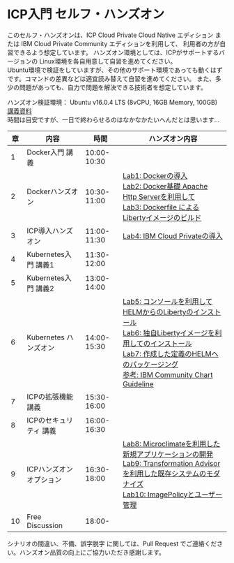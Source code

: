 # ICP入門 セルフ・ハンズオン 

このセルフ・ハンズオンは、ICP Cloud Private Cloud Native エディション または IBM Cloud Private Community エディションを利用して、
利用者の方が自習できるよう想定しています。
ハンズオン環境としては、ICPがサポートするバージョンの Linux環境を各自用意して自習を進めてください。<br>
Ubuntu環境で検証をしていますが、その他のサポート環境であっても動くはずです。コマンドの差異などは適宜読み替えて自習を進めてください。
また、多少の問題があっても、自力で問題を解決できる技術者を想定しています。

ハンズオン検証環境： Ubuntu v16.0.4 LTS (8vCPU, 16GB Memory, 100GB)<br>
[講義資料](https://ibm.box.com/s/2steo55pjlamv4zg5k2q0ez8u6htd8f8)<br>
時間は目安ですが、一日で終わらせるのはなかなかたいへんだとは思います…

|章|内容|時間|ハンズオン内容|
|--|---|---|---------------------------|
|1|Docker入門 講義|10:00-10:30| |
|2|Dockerハンズオン|10:30-11:00|[Lab1: Dockerの導入](https://github.com/ICpTrial/ICPSelfLab/blob/master/Lab1_DockerInstall.md)<br>[Lab2: Docker基礎 Apache Http Serverを利用して](https://github.com/ICpTrial/ICPSelfLab/blob/master/Lab2_DockerBasic.md)<br>[Lab3: Dockerfile による Libertyイメージのビルド](https://github.com/ICpTrial/ICPSelfLab/blob/master/Lab3_CreateDockerfile.md)|
|3|ICP導入ハンズオン|11:00-11:30|[Lab4: IBM Cloud Privateの導入](https://github.com/ICpTrial/ICPSelfLab/blob/master/Lab4_ICPInstall.md)|
|4|Kubernetes入門 講義1|11:30-12:00| |
|5|Kubernetes入門 講義2|13:00-14:00| |
|6|Kubernetes ハンズオン|14:00-15:30|[Lab5: コンソールを利用してHELMからのLibertyのインストール](https://github.com/ICpTrial/ICPSelfLab/blob/master/Lab5_ICPconsole.md)<br>[Lab6: 独自Libertyイメージを利用してのインストール](https://github.com/ICpTrial/ICPSelfLab/blob/master/Lab6_kubeDeployOnICP.md)<br>[Lab7: 作成した定義のHELMへのパッケージング](https://github.com/ICpTrial/ICPSelfLab/blob/master/Lab7_Helm.md)<br>[参考: IBM Community Chart Guideline](https://github.com/ICpTrial/ICPSelfLab/blob/master/IBMCommunityChartGuideline.md)|
|7|ICPの拡張機能 講義|15:30-16:00| |
|8|ICPのセキュリティ 講義|16:00-16:30| |
|9|ICPハンズオン オプション|16:30-18:00|[Lab8: Microclimateを利用した新規アプリケーションの開発](https://github.com/ICpTrial/ICPSelfLab/blob/master/Lab8_Microclimate.md)<br>[Lab9: Transformation Advisorを利用した既存システムのモダナイズ](https://github.com/ICpTrial/ICPSelfLab/blob/master/Lab9_TransformationAdvisor.md)<br>[Lab10: ImagePolicyとユーザー管理](https://github.com/ICpTrial/ICPSelfLab/blob/master/Lab10_UserManagement.md)|
|10|Free Discussion |18:00- | |

シナリオの間違い、不備、誤字脱字 に関しては、Pull Request でご連絡ください。ハンズオン品質の向上にご協力いただき感謝します。

